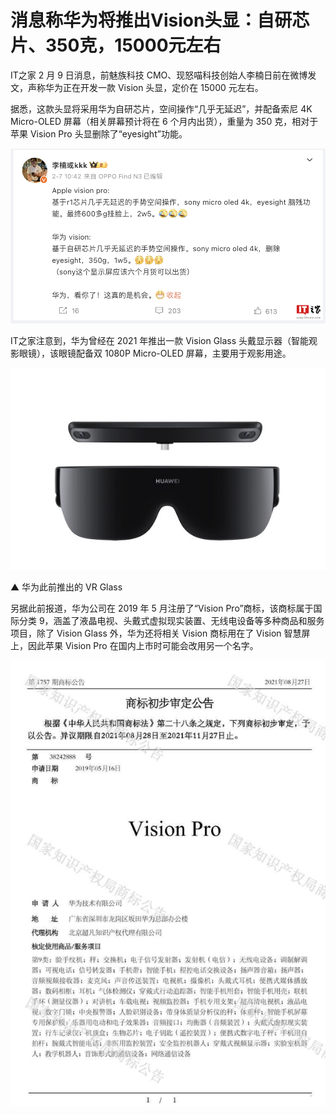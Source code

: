 # 消息称华为将推出Vision头显：自研芯片、350克，15000元左右

IT之家 2 月 9 日消息，前魅族科技 CMO、现怒喵科技创始人李楠日前在微博发文，声称华为正在开发一款 Vision 头显，定价在 15000 元左右。

据悉，这款头显将采用华为自研芯片，空间操作“几乎无延迟”，并配备索尼 4K Micro-OLED 屏幕（相关屏幕预计将在 6 个月内出货），重量为 350
克，相对于苹果 Vision Pro 头显删除了“eyesight”功能。

![1806ffbc9aa8fc66b696a6c7af4a8720.jpg](https://raw.githubusercontent.com/qqhsx/qqnews_image/main/2024/02/09/消息称华为将推出Vision头显：自研芯片、350克，15000元左右/1806ffbc9aa8fc66b696a6c7af4a8720.jpg)

IT之家注意到，华为曾经在 2021 年推出一款 Vision Glass 头戴显示器（智能观影眼镜），该眼镜配备双 1080P Micro-OLED
屏幕，主要用于观影用途。

![379aa9f2b1898ac19a92b3b88e9b70a2.jpg](https://raw.githubusercontent.com/qqhsx/qqnews_image/main/2024/02/09/消息称华为将推出Vision头显：自研芯片、350克，15000元左右/379aa9f2b1898ac19a92b3b88e9b70a2.jpg)

▲ 华为此前推出的 VR Glass

另据此前报道，华为公司在 2019 年 5 月注册了“Vision Pro”商标，该商标属于国际分类
9，涵盖了液晶电视、头戴式虚拟现实装置、无线电设备等多种商品和服务项目，除了 Vision Glass 外，华为还将相关 Vision 商标用在了
Vision 智慧屏上，因此苹果 Vision Pro 在国内上市时可能会改用另一个名字。

![0a029d7ae40622f5a45c4c360f562f63.jpg](https://raw.githubusercontent.com/qqhsx/qqnews_image/main/2024/02/09/消息称华为将推出Vision头显：自研芯片、350克，15000元左右/0a029d7ae40622f5a45c4c360f562f63.jpg)

